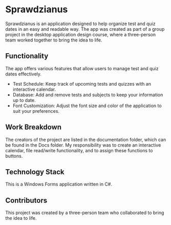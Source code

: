 <h1>Sprawdzianus</h1>
<p>Sprawdzianus is an application designed to help organize test and quiz dates in an easy and readable way. The app was created as part of a group project in the desktop application design course, where a three-person team worked together to bring the idea to life.</p>

<h2>Functionality</h2>
<p>The app offers various features that allow users to manage test and quiz dates effectively.</p>
<ul>
<li>Test Schedule: Keep track of upcoming tests and quizzes with an interactive calendar.</li>
<li>Database: Add and remove tests and subjects to keep your information up to date.</li>
<li>Font Customization: Adjust the font size and color of the application to suit your preferences.</li>
</ul>

<h2>Work Breakdown</h2>
<p>The creators of the project are listed in the documentation folder, which can be found in the Docs folder. My responsibility was to create an interactive calendar, file read/write functionality, and to assign these functions to buttons.</p>

<h2>Technology Stack</h2>
<p>This is a Windows Forms application written in C#.</p>

<h2>Contributors</h2>
<p>This project was created by a three-person team who collaborated to bring the idea to life.</p>

